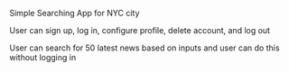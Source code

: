 Simple Searching App for NYC city

User can sign up, log in, configure profile, delete account, and log out

User can search for 50 latest news based on inputs and user can do this without logging in

